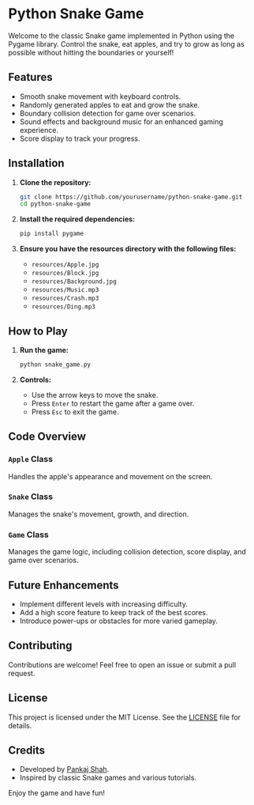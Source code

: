 # Python Snake Game

Welcome to the classic Snake game implemented in Python using the Pygame library. Control the snake, eat apples, and try to grow as long as possible without hitting the boundaries or yourself!

## Features
- Smooth snake movement with keyboard controls.
- Randomly generated apples to eat and grow the snake.
- Boundary collision detection for game over scenarios.
- Sound effects and background music for an enhanced gaming experience.
- Score display to track your progress.

## Installation

1. **Clone the repository:**
    ```bash
    git clone https://github.com/yourusername/python-snake-game.git
    cd python-snake-game
    ```

2. **Install the required dependencies:**
    ```bash
    pip install pygame
    ```

3. **Ensure you have the resources directory with the following files:**
    - `resources/Apple.jpg`
    - `resources/Block.jpg`
    - `resources/Background.jpg`
    - `resources/Music.mp3`
    - `resources/Crash.mp3`
    - `resources/Ding.mp3`

## How to Play

1. **Run the game:**
    ```bash
    python snake_game.py
    ```

2. **Controls:**
    - Use the arrow keys to move the snake.
    - Press `Enter` to restart the game after a game over.
    - Press `Esc` to exit the game.

## Code Overview

### `Apple` Class
Handles the apple's appearance and movement on the screen.

### `Snake` Class
Manages the snake's movement, growth, and direction.

### `Game` Class
Manages the game logic, including collision detection, score display, and game over scenarios.

## Future Enhancements
- Implement different levels with increasing difficulty.
- Add a high score feature to keep track of the best scores.
- Introduce power-ups or obstacles for more varied gameplay.

## Contributing
Contributions are welcome! Feel free to open an issue or submit a pull request.

## License
This project is licensed under the MIT License. See the [LICENSE](LICENSE) file for details.

## Credits
- Developed by [Pankaj Shah](https://github.com/shahpankaj123).
- Inspired by classic Snake games and various tutorials.

Enjoy the game and have fun!

